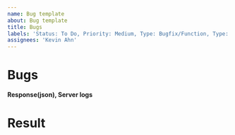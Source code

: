 ```yaml
---
name: Bug template
about: Bug template
title: Bugs
labels: 'Status: To Do, Priority: Medium, Type: Bugfix/Function, Type: Bugfix/UI'
assignees: 'Kevin Ahn'
---
```


# Bugs
**Response(json), Server logs**

# Result
